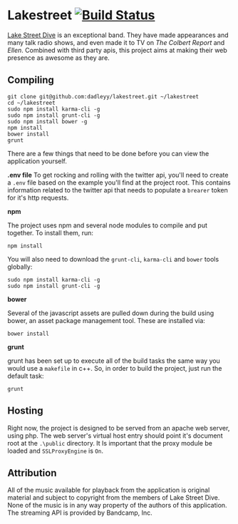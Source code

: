 # Lakestreet                     [![Build Status](http://jenkins.sizethreestudios.com/job/lakestreet/badge/icon)](http://jenkins.sizethreestudios.com/job/lakestreet/)

[Lake Street Dive](www.lakestreetdive.com) is an exceptional band. They have made appearances and many talk radio shows, and even made it to TV on *The Colbert Report* and *Ellen*. Combined with third party apis, this project aims at making their web presence as awesome as they are.

## Compiling

```
git clone git@github.com:dadleyy/lakestreet.git ~/lakestreet
cd ~/lakestreet
sudo npm install karma-cli -g
sudo npm install grunt-cli -g
sudo npm install bower -g
npm install
bower install
grunt
```

There are a few things that need to be done before you can view the application yourself.

**.env file**
To get rocking and rolling with the twitter api, you'll need to create a `.env` file based on the example you'll find at the project root. This contains information related to the twitter api that needs to populate a `brearer` token for it's http requests. 

**npm**

The project uses npm and several node modules to compile and put together. To install them, run:

```
npm install
```

You will also need to download the `grunt-cli`, `karma-cli` and `bower` tools globally:

```
sudo npm install karma-cli -g
sudo npm install grunt-cli -g
```

**bower**
 
 Several of the javascript assets are pulled down during the build using bower, an asset package management tool. These are installed via:
 
```
bower install
```


**grunt**

grunt has been set up to execute all of the build tasks the same way you would use a `makefile` in c++. So, in order to build the project, just run the default task:

```
grunt
```

## Hosting

Right now, the project is designed to be served from an apache web server, using php. The web server's virtual host entry should point it's document root at the `.\public` directory. It Is important that the proxy module be loaded and `SSLProxyEngine` is `On`. 


## Attribution

All of the music available for playback from the application is original material and subject to copyright from the members of Lake Street Dive. None of the music is in any way property of the authors of this application. The streaming API is provided by Bandcamp, Inc.
